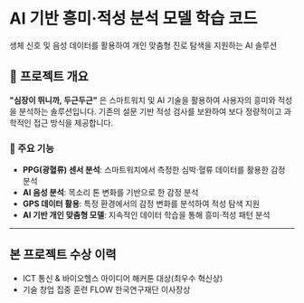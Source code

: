 # AI 기반 흥미·적성 분석 모델 학습 코드
생체 신호 및 음성 데이터를 활용하여 개인 맞춤형 진로 탐색을 지원하는 AI 솔루션


## 🚀 프로젝트 개요
**"심장이 뛰니까, 두근두근"** 은 스마트워치 및 AI 기술을 활용하여 사용자의 흥미와 적성을 분석하는 솔루션입니다. 기존의 설문 기반 적성 검사를 보완하여 보다 정량적이고 과학적인 접근 방식을 제공합니다.

### 🔹 주요 기능
- **PPG(광혈류) 센서 분석**: 스마트워치에서 측정한 심박·혈류 데이터를 활용한 감정 분석
- **AI 음성 분석**: 목소리 톤 변화를 기반으로 한 감정 분석
- **GPS 데이터 활용**: 특정 환경에서의 감정 변화를 분석하여 적성 탐색 지원
- **AI 기반 개인 맞춤형 모델**: 지속적인 데이터 학습을 통해 흥미·적성 패턴 분석

---

## 본 프로젝트 수상 이력
- ICT 통신 & 바이오헬스 아이디어 해커톤 대상(최우수 혁신상)
- 기술 창업 집중 훈련 FLOW 한국연구재단 이사장상
